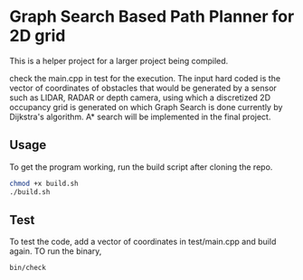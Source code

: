 # Graph Search Based Path Planner for 2D grid

This is a helper project for a larger project being compiled. 

check the main.cpp in test for the execution.
The input hard coded is the vector of coordinates of obstacles that would be generated by a sensor such as LIDAR, RADAR or depth camera, using which a discretized 2D occupancy grid is generated on which Graph Search is done currently by Dijkstra's algorithm. A* search will be implemented in the final project. 

## Usage
To get the program working, run the build script after cloning the repo. 

```bash
chmod +x build.sh
./build.sh
```

## Test
To test the code, add a vector of coordinates in test/main.cpp and build again. 
TO run the binary,
```bash
bin/check
```

